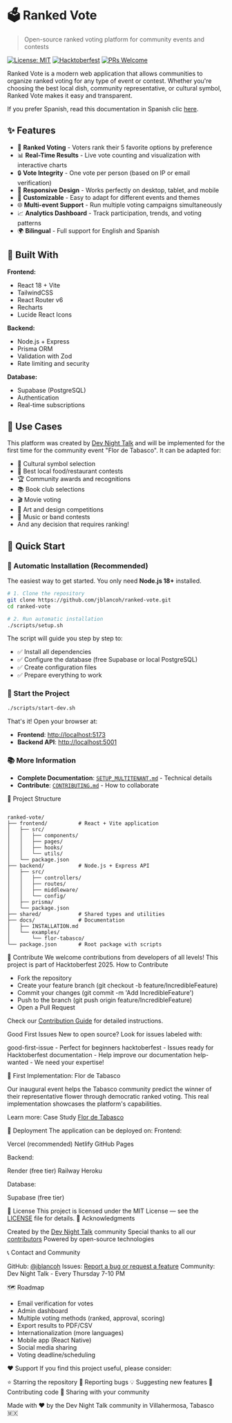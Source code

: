 # 🗳️ Ranked Vote

> Open-source ranked voting platform for community events and contests

[![License: MIT](https://img.shields.io/badge/License-MIT-yellow.svg)](https://opensource.org/licenses/MIT)
[![Hacktoberfest](https://img.shields.io/badge/Hacktoberfest-2025-orange.svg)](https://hacktoberfest.com)
[![PRs Welcome](https://img.shields.io/badge/PRs-welcome-brightgreen.svg)](docs/CONTRIBUTING.md)

Ranked Vote is a modern web application that allows communities to organize ranked voting for any type of event or contest. Whether you're choosing the best local dish, community representative, or cultural symbol, Ranked Vote makes it easy and transparent.

If you prefer Spanish, read this documentation in Spanish clic [here](README.md).

## ✨ Features

- 🎯 **Ranked Voting** - Voters rank their 5 favorite options by preference
- 📊 **Real-Time Results** - Live vote counting and visualization with interactive charts
- 🔒 **Vote Integrity** - One vote per person (based on IP or email verification)
- 📱 **Responsive Design** - Works perfectly on desktop, tablet, and mobile
- 🎨 **Customizable** - Easy to adapt for different events and themes
- 🌐 **Multi-event Support** - Run multiple voting campaigns simultaneously
- 📈 **Analytics Dashboard** - Track participation, trends, and voting patterns
- 🌍 **Bilingual** - Full support for English and Spanish

## 🚀 Built With

**Frontend:**
- React 18 + Vite
- TailwindCSS
- React Router v6
- Recharts
- Lucide React Icons

**Backend:**
- Node.js + Express
- Prisma ORM
- Validation with Zod
- Rate limiting and security

**Database:**
- Supabase (PostgreSQL)
- Authentication
- Real-time subscriptions

## 🎯 Use Cases

This platform was created by [Dev Night Talk](https://www.meetup.com/es-ES/dev-night-talks/) and will be implemented for the first time for the community event "Flor de Tabasco". It can be adapted for:

- 🌸 Cultural symbol selection
- 🍕 Best local food/restaurant contests
- 🏆 Community awards and recognitions
- 📚 Book club selections
- 🎬 Movie voting
- 🎨 Art and design competitions
- 🎵 Music or band contests
- And any decision that requires ranking!

## 📖 Quick Start

### 🎯 Automatic Installation (Recommended)

The easiest way to get started. You only need **Node.js 18+** installed.

```bash
# 1. Clone the repository
git clone https://github.com/jblancoh/ranked-vote.git
cd ranked-vote

# 2. Run automatic installation
./scripts/setup.sh
```

The script will guide you step by step to:

- ✅ Install all dependencies
- ✅ Configure the database (free Supabase or local PostgreSQL)
- ✅ Create configuration files
- ✅ Prepare everything to work

### 🚀 Start the Project

```bash
./scripts/start-dev.sh
```

That's it! Open your browser at:

- **Frontend**: <http://localhost:5173>
- **Backend API**: <http://localhost:5001>

### 📚 More Information

- **Complete Documentation**: [`SETUP_MULTITENANT.md`](docs/SETUP_MULTITENANT.md) - Technical details
- **Contribute**: [`CONTRIBUTING.md`](docs/CONTRIBUTING.md) - How to collaborate

📁 Project Structure

```text

ranked-vote/
├── frontend/          # React + Vite application
│   ├── src/
│   │   ├── components/
│   │   ├── pages/
│   │   ├── hooks/
│   │   └── utils/
│   └── package.json
├── backend/           # Node.js + Express API
│   ├── src/
│   │   ├── controllers/
│   │   ├── routes/
│   │   ├── middleware/
│   │   └── config/
│   ├── prisma/
│   └── package.json
├── shared/            # Shared types and utilities
├── docs/              # Documentation
│   ├── INSTALLATION.md
│   └── examples/
│       └── flor-tabasco/
└── package.json       # Root package with scripts
```

🤝 Contribute
We welcome contributions from developers of all levels! This project is part of Hacktoberfest 2025.
How to Contribute

- Fork the repository
- Create your feature branch (git checkout -b feature/IncredibleFeature)
- Commit your changes (git commit -m 'Add IncredibleFeature')
- Push to the branch (git push origin feature/IncredibleFeature)
- Open a Pull Request

Check our [Contribution Guide](docs/CONTRIBUTING.md) for detailed instructions.

Good First Issues
New to open source? Look for issues labeled with:

good-first-issue - Perfect for beginners
hacktoberfest - Issues ready for Hacktoberfest
documentation - Help improve our documentation
help-wanted - We need your expertise!

🌟 First Implementation: Flor de Tabasco

Our inaugural event helps the Tabasco community predict the winner of their representative flower through democratic ranked voting. This real implementation showcases the platform's capabilities.

Learn more: Case Study [Flor de Tabasco](docs/examples/flor-tabasco)

🚀 Deployment
The application can be deployed on:
Frontend:

Vercel (recommended)
Netlify
GitHub Pages

Backend:

Render (free tier)
Railway
Heroku

Database:

Supabase (free tier)

<!-- See [Deployment Guide](docs/DEPLOYMENT.md) for detailed instructions. -->

📄 License
This project is licensed under the MIT License — see the [LICENSE](LICENSE) file for details.
🙏 Acknowledgments

Created by the [Dev Night Talk](https://www.meetup.com/es-ES/dev-night-talks/) community
Special thanks to all our [contributors](https://github.com/jblancoh/ranked-vote/graphs/contributors)
Powered by open-source technologies

📞 Contact and Community

GitHub: [@jblancoh](https://github.com/jblancoh)
Issues: [Report a bug or request a feature](https://github.com/jblancoh/ranked-vote/issues)
Community: Dev Night Talk - Every Thursday 7-10 PM

🗺️ Roadmap

- Email verification for votes
- Admin dashboard
- Multiple voting methods (ranked, approval, scoring)
- Export results to PDF/CSV
- Internationalization (more languages)
- Mobile app (React Native)
- Social media sharing
- Voting deadline/scheduling

❤️ Support
If you find this project useful, please consider:

⭐ Starring the repository
🐛 Reporting bugs
💡 Suggesting new features
🤝 Contributing code
📢 Sharing with your community

Made with ❤️ by the Dev Night Talk community in Villahermosa, Tabasco 🇲🇽

